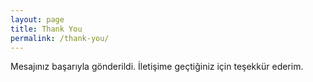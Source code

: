 ```yaml
---
layout: page
title: Thank You
permalink: /thank-you/
---
```


Mesajınız başarıyla gönderildi. İletişime geçtiğiniz için teşekkür ederim.
